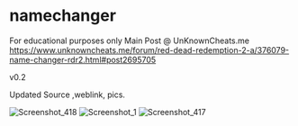 # namechanger
For educational purposes only
Main Post @ UnKnownCheats.me https://www.unknowncheats.me/forum/red-dead-redemption-2-a/376079-name-changer-rdr2.html#post2695705


v0.2

Updated Source ,weblink, pics.

![Screenshot_418](https://user-images.githubusercontent.com/62859332/158103353-65e428d3-dede-4642-813f-8cdca5bd1c01.png)
![Screenshot_1](https://user-images.githubusercontent.com/62859332/158074237-fa79bad7-2bda-4647-b10c-e7b63eddeaae.png)
![Screenshot_417](https://user-images.githubusercontent.com/62859332/158074245-71ec3961-8ca6-4132-abbb-fffdb87aba05.png)

